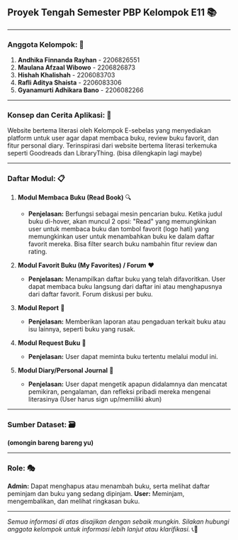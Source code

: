 ## **Proyek Tengah Semester PBP Kelompok E11** 📚
---

### **Anggota Kelompok:** 👥
1. **Andhika Finnanda Rayhan** - 2206826551
2. **Maulana Afzaal Wibowo** - 2206826873
3. **Hishah Khalishah** - 2206083703
4. **Rafli Aditya Shaista** - 2206083306
5. **Gyanamurti Adhikara Bano** - 2206082266

---

### **Konsep dan Cerita Aplikasi:** 🎨
Website bertema literasi oleh Kelompok E-sebelas yang menyediakan platform untuk user agar dapat membaca buku, review buku favorit, dan fitur personal diary. Terinspirasi dari website bertema literasi terkemuka seperti Goodreads dan LibraryThing. (bisa dilengkapin lagi maybe)

---

### **Daftar Modul:** 📋

1. **Modul Membaca Buku (Read Book)** 🔍
   - **Penjelasan:** Berfungsi sebagai mesin pencarian buku. Ketika judul buku di-hover, akan muncul 2 opsi: "Read" yang memungkinkan user untuk membaca buku dan tombol favorit (logo hati) yang memungkinkan user untuk menambahkan buku ke dalam daftar favorit mereka. Bisa filter search buku nambahin fitur review dan rating.

2. **Modul Favorit Buku (My Favorites) / Forum** ❤️
   - **Penjelasan:** Menampilkan daftar buku yang telah difavoritkan. User dapat membaca buku langsung dari daftar ini atau menghapusnya dari daftar favorit. Forum diskusi per buku.

3. **Modul Report** 📝
   - **Penjelasan:** Memberikan laporan atau pengaduan terkait buku atau isu lainnya, seperti buku yang rusak.

4. **Modul Request Buku** 📖
   - **Penjelasan:** User dapat meminta buku tertentu melalui modul ini.

5. **Modul Diary/Personal Journal** 📔
   - **Penjelasan:** User dapat mengetik apapun didalamnya dan mencatat pemikiran, pengalaman, dan refleksi pribadi mereka mengenai literasinya (User harus sign up/memiliki akun)

---

### **Sumber Dataset:** 🗃️
**(omongin bareng bareng yu)**

---

### **Role:** 🎭
**Admin:** Dapat menghapus atau menambah buku, serta melihat daftar peminjam dan buku yang sedang dipinjam.
**User:** Meminjam, mengembalikan, dan melihat ringkasan buku.

---

*Semua informasi di atas disajikan dengan sebaik mungkin. Silakan hubungi anggota kelompok untuk informasi lebih lanjut atau klarifikasi.* 📞💌
